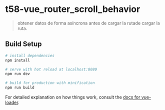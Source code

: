 # t58-vue_router_scroll_behavior

>  obtener datos de forma asíncrona antes de cargar la rutade cargar la ruta.

## Build Setup

``` bash
# install dependencies
npm install

# serve with hot reload at localhost:8080
npm run dev

# build for production with minification
npm run build
```

For detailed explanation on how things work, consult the [docs for vue-loader](http://vuejs.github.io/vue-loader).

